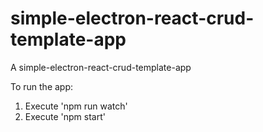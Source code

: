 # simple-electron-react-crud-template-app
A simple-electron-react-crud-template-app

To run the app:
1. Execute 'npm run watch'
2. Execute 'npm start' 
